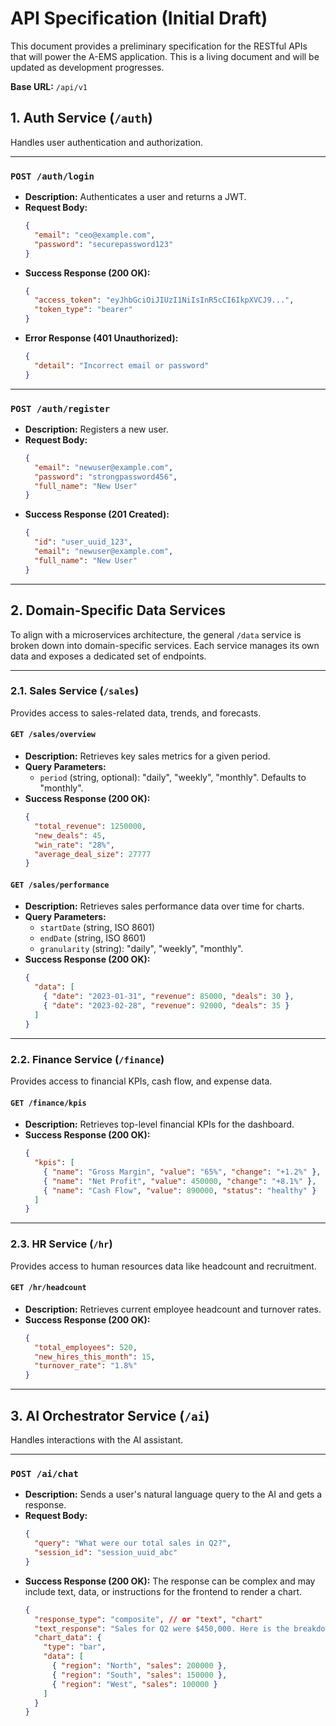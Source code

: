 # API Specification (Initial Draft)

This document provides a preliminary specification for the RESTful APIs that will power the A-EMS application. This is a living document and will be updated as development progresses.

**Base URL:** `/api/v1`

## 1. Auth Service (`/auth`)

Handles user authentication and authorization.

---

### `POST /auth/login`

- **Description:** Authenticates a user and returns a JWT.
- **Request Body:**
  ```json
  {
    "email": "ceo@example.com",
    "password": "securepassword123"
  }
  ```
- **Success Response (200 OK):**
  ```json
  {
    "access_token": "eyJhbGciOiJIUzI1NiIsInR5cCI6IkpXVCJ9...",
    "token_type": "bearer"
  }
  ```
- **Error Response (401 Unauthorized):**
  ```json
  {
    "detail": "Incorrect email or password"
  }
  ```

---

### `POST /auth/register`

- **Description:** Registers a new user.
- **Request Body:**
  ```json
  {
    "email": "newuser@example.com",
    "password": "strongpassword456",
    "full_name": "New User"
  }
  ```
- **Success Response (201 Created):**
  ```json
  {
    "id": "user_uuid_123",
    "email": "newuser@example.com",
    "full_name": "New User"
  }
  ```

---

## 2. Domain-Specific Data Services

To align with a microservices architecture, the general `/data` service is broken down into domain-specific services. Each service manages its own data and exposes a dedicated set of endpoints.

---

### 2.1. Sales Service (`/sales`)

Provides access to sales-related data, trends, and forecasts.

#### `GET /sales/overview`

- **Description:** Retrieves key sales metrics for a given period.
- **Query Parameters:**
  - `period` (string, optional): "daily", "weekly", "monthly". Defaults to "monthly".
- **Success Response (200 OK):**
  ```json
  {
    "total_revenue": 1250000,
    "new_deals": 45,
    "win_rate": "28%",
    "average_deal_size": 27777
  }
  ```

#### `GET /sales/performance`

- **Description:** Retrieves sales performance data over time for charts.
- **Query Parameters:**
  - `startDate` (string, ISO 8601)
  - `endDate` (string, ISO 8601)
  - `granularity` (string): "daily", "weekly", "monthly".
- **Success Response (200 OK):**
  ```json
  {
    "data": [
      { "date": "2023-01-31", "revenue": 85000, "deals": 30 },
      { "date": "2023-02-28", "revenue": 92000, "deals": 35 }
    ]
  }
  ```

---

### 2.2. Finance Service (`/finance`)

Provides access to financial KPIs, cash flow, and expense data.

#### `GET /finance/kpis`

- **Description:** Retrieves top-level financial KPIs for the dashboard.
- **Success Response (200 OK):**
  ```json
  {
    "kpis": [
      { "name": "Gross Margin", "value": "65%", "change": "+1.2%" },
      { "name": "Net Profit", "value": 450000, "change": "+8.1%" },
      { "name": "Cash Flow", "value": 890000, "status": "healthy" }
    ]
  }
  ```

---

### 2.3. HR Service (`/hr`)

Provides access to human resources data like headcount and recruitment.

#### `GET /hr/headcount`

- **Description:** Retrieves current employee headcount and turnover rates.
- **Success Response (200 OK):**
  ```json
  {
    "total_employees": 520,
    "new_hires_this_month": 15,
    "turnover_rate": "1.8%"
  }
  ```

---

## 3. AI Orchestrator Service (`/ai`)

Handles interactions with the AI assistant.

---

### `POST /ai/chat`

- **Description:** Sends a user's natural language query to the AI and gets a response.
- **Request Body:**
  ```json
  {
    "query": "What were our total sales in Q2?",
    "session_id": "session_uuid_abc"
  }
  ```
- **Success Response (200 OK):**
  The response can be complex and may include text, data, or instructions for the frontend to render a chart.
  ```json
  {
    "response_type": "composite", // or "text", "chart"
    "text_response": "Sales for Q2 were $450,000. Here is the breakdown by region:",
    "chart_data": {
      "type": "bar",
      "data": [
        { "region": "North", "sales": 200000 },
        { "region": "South", "sales": 150000 },
        { "region": "West", "sales": 100000 }
      ]
    }
  }
  ```
